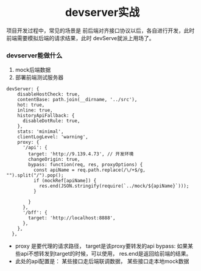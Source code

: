 # <center>devserver实战</center>
项目开发过程中，常见的场景是 前后端对齐接口协议以后，各自进行开发，此时前端需要模拟后端的请求结果，此时 devServe就派上用场了。
### devserver能做什么
1. mock后端数据
2. 部署前端测试服务器

````
devServer: {
    disableHostCheck: true,
    contentBase: path.join(__dirname, '../src'),
    hot: true,
    inline: true,
    historyApiFallback: {
      disableDotRule: true,
    },
    stats: 'minimal',
    clientLogLevel: 'warning',
    proxy: {
      '/api': {
        target: 'http://9.139.4.73', // 开发环境
        changeOrigin: true,
        bypass: function(req, res, proxyOptions) {
          const apiName = req.path.replace(/\/+$/g, "").split("/").pop();
          if (mockRef[apiName]) {
            res.end(JSON.stringify(require(`../mock/${apiName}`)));
          }
          
        }
      },
      '/bff': {
        target: 'http://localhost:8888',
      },
    },
  },
````

* proxy 是要代理的请求路径，
    target是该proxy要转发的api
    bypass: 如果某些api不想转发到target的时候，可以使用， res.end是返回给前端的结果。
* 此处的api配置是： 
    某些接口走后端联调数据， 某些接口走本地mock数据
